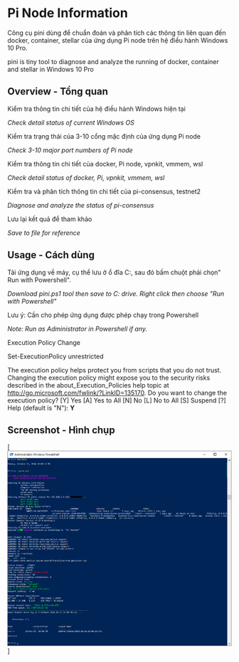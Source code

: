 # Pi Node Information
 
Công cụ pini dùng để chuẩn đoán và phân tích các thông tin liên quan đến docker, container, stellar của ứng dụng Pi node trên hệ điều hành Windows 10 Pro.

pini is tiny tool to diagnose and analyze the running of docker, container and stellar in Windows 10 Pro

## Overview - Tổng quan

Kiểm tra thông tin chi tiết của hệ điều hành Windows hiện tại

_Check detail status of current Windows OS_

Kiểm tra trạng thái của 3-10 cổng mặc định của ứng dụng Pi node

_Check 3-10 major port numbers of Pi node_

Kiểm tra thông tin chi tiết của docker, Pi node, vpnkit, vmmem, wsl

_Check detail status of docker, Pi, vpnkit, vmmem, wsl_

Kiểm tra và phân tích thông tin chi tiết của pi-consensus, testnet2

_Diagnose and analyze the status of pi-consensus_

Lưu lại kết quả để tham khảo

_Save to file for reference_

## Usage - Cách dùng
Tải ứng dụng về máy, cụ thể lưu ở ổ đĩa C:, sau đó bấm chuột phải chọn" Run with Powershell".

_Download pini.ps1 tool then save to C: drive. Right click then choose "Run with Powershell"_

Lưu ý: Cần cho phép ứng dụng được phép chạy trong Powershell

_Note: Run as Administrator in Powershell if any._

Execution Policy Change

Set-ExecutionPolicy unrestricted

The execution policy helps protect you from scripts that you do not trust. Changing the execution policy might expose
you to the security risks described in the about_Execution_Policies help topic at
http://go.microsoft.com/fwlink/?LinkID=135170. Do you want to change the execution policy?
[Y] Yes  [A] Yes to All  [N] No  [L] No to All  [S] Suspend  [?] Help (default is "N"): **Y**


## Screenshot - Hình chụp
[![pini](https://github.com/pkk68/pini/blob/main/2024-10-21%2022_01_42-Administrator_%20Windows%20PowerShell.png)]
